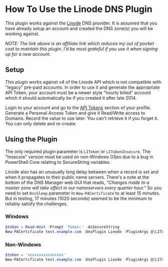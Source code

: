 # How To Use the Linode DNS Plugin

This plugin works against the [Linode](https://www.linode.com/?r=4dfd67cf6f1e384ce626f2943620186344bb2ccf) DNS provider. It is assumed that you have already setup an account and created the DNS zone(s) you will be working against.

*NOTE: The link above is an affiliate link which reduces my out of pocket cost to maintain this plugin. I'd be most grateful if you use it when signing up for a new account.*

## Setup

This plugin works against v4 of the Linode API which is not compatible with "legacy" pre-paid accounts. In order to use it and generate the appropriate API Token, your account must be a newer style "hourly billed" account which it should automatically be if you created it after late 2014.

Login to your account and go to the [API Tokens](https://cloud.linode.com/profile/tokens) section of your profile. Generate a Personal Access Token and give it Read/Write access to Domains. Record the value to use later. You can't retrieve it if you forget it. You can only delete and re-create.

## Using the Plugin

The only required plugin parameter is `LIToken` or `LITokenInsecure`. The "Insecure" version must be used on non-Windows OSes due to a bug in PowerShell Core relating to SecureString variables.

Linode also has an unusually long delay between when a record is set and when it propagates to their public name servers. There's a note at the bottom of the DNS Manager web GUI that reads, *"Changes made to a master zone will take effect in our nameservers every quarter hour."* So you need to set `DnsSleep` parameter in `New-PACertificate` to at least 15 minutes. But in testing, 17 minutes (1020 seconds) seemed to be the minimum to reliably satisfy the challenges.

### Windows

```powershell
$token = Read-Host -Prompt 'Token:' -AsSecureString
New-PACertificate test.example.com -DnsPlugin Linode -PluginArgs @{LIToken=$token} -DnsSleep 1020
```

### Non-Windows

```powershell
$token = 'xxxxxxxxxxxxxxxx'
New-PACertificate test.example.com -DnsPlugin Linode -PluginArgs @{LIToken=$token} -DnsSleep 1020
```
